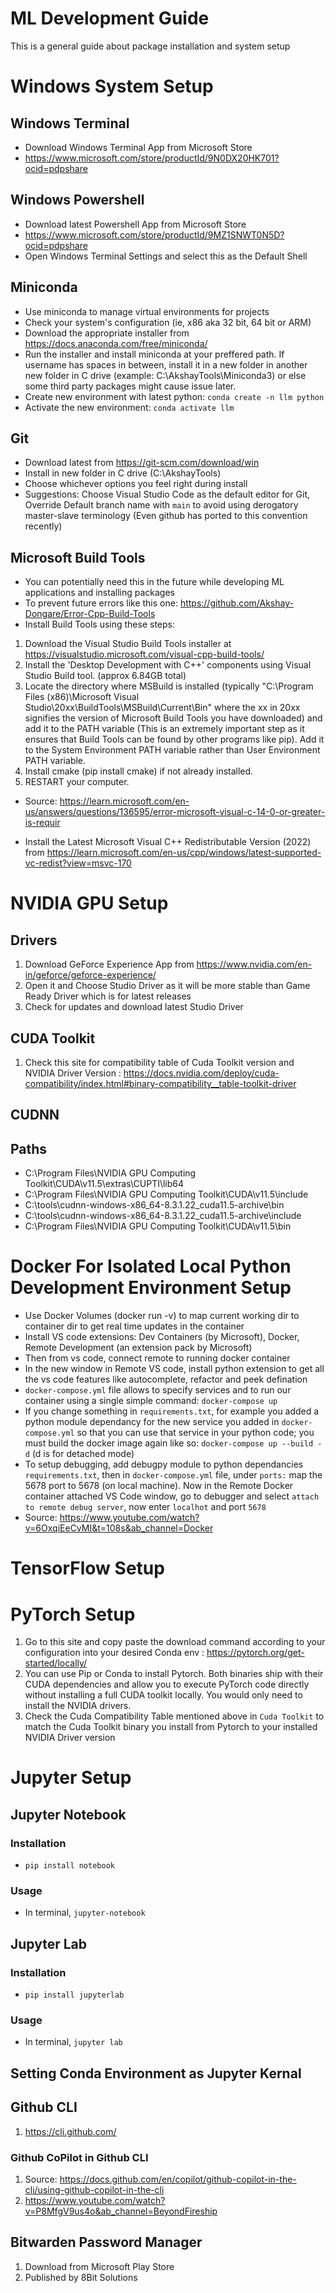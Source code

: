 # ML Development Guide
This is a general guide about package installation and system setup

# Windows System Setup
## Windows Terminal
* Download Windows Terminal App from Microsoft Store
* https://www.microsoft.com/store/productId/9N0DX20HK701?ocid=pdpshare
## Windows Powershell
* Download latest Powershell App from Microsoft Store
* https://www.microsoft.com/store/productId/9MZ1SNWT0N5D?ocid=pdpshare
* Open Windows Terminal Settings and select this as the Default Shell
## Miniconda
* Use miniconda to manage virtual environments for projects
* Check your system's configuration (ie, x86 aka 32 bit, 64 bit or ARM)
* Download the appropriate installer from https://docs.anaconda.com/free/miniconda/
* Run the installer and install miniconda at your preffered path. If username has spaces in between, install it in a new folder in another new folder in C drive (example: C:\AkshayTools\Miniconda3) or else some third party packages might cause issue later.
* Create new environment with latest python: `conda create -n llm python`
* Activate the new environment: `conda activate llm`
## Git
* Download latest from https://git-scm.com/download/win
* Install in new folder in C drive (C:\AkshayTools)
* Choose whichever options you feel right during install
* Suggestions: Choose Visual Studio Code as the default editor for Git, Override Default branch name with `main` to avoid using derogatory master-slave terminology (Even github has ported to this convention recently)
## Microsoft Build Tools
* You can potentially need this in the future while developing ML applications and installing packages
* To prevent future errors like this one: https://github.com/Akshay-Dongare/Error-Cpp-Build-Tools
* Install Build Tools using these steps:
1. Download the Visual Studio Build Tools installer at https://visualstudio.microsoft.com/visual-cpp-build-tools/ 
2. Install the 'Desktop Development with C++' components using Visual Studio Build tool. (approx 6.84GB total)
3. Locate the directory where MSBuild is installed (typically "C:\Program Files (x86)\Microsoft Visual Studio\20xx\BuildTools\MSBuild\Current\Bin" where the xx in 20xx signifies the version of Microsoft Build Tools you have downloaded) and add it to the PATH variable (This is an extremely important step as it ensures that Build Tools can be found by other programs like pip). Add it to the System Environment PATH variable rather than User Environment PATH variable.
4. Install cmake (pip install cmake) if not already installed.
5. RESTART your computer.
* Source: https://learn.microsoft.com/en-us/answers/questions/136595/error-microsoft-visual-c-14-0-or-greater-is-requir

* Install the Latest Microsoft Visual C++ Redistributable Version (2022) from https://learn.microsoft.com/en-us/cpp/windows/latest-supported-vc-redist?view=msvc-170

# NVIDIA GPU Setup
## Drivers
1. Download GeForce Experience App from https://www.nvidia.com/en-in/geforce/geforce-experience/
2. Open it and Choose Studio Driver as it will be more stable than Game Ready Driver which is for latest releases
3. Check for updates and download latest Studio Driver 
## CUDA Toolkit
1. Check this site for compatibility table of Cuda Toolkit version and NVIDIA Driver Version : https://docs.nvidia.com/deploy/cuda-compatibility/index.html#binary-compatibility__table-toolkit-driver
## CUDNN
## Paths
* C:\Program Files\NVIDIA GPU Computing Toolkit\CUDA\v11.5\extras\CUPTI\lib64
* C:\Program Files\NVIDIA GPU Computing Toolkit\CUDA\v11.5\include
* C:\tools\cudnn-windows-x86_64-8.3.1.22_cuda11.5-archive\bin
* C:\tools\cudnn-windows-x86_64-8.3.1.22_cuda11.5-archive\include
* C:\Program Files\NVIDIA GPU Computing Toolkit\CUDA\v11.5\bin

# Docker For Isolated Local Python Development Environment  Setup 
* Use Docker Volumes (docker run -v) to map current working dir to container dir to get real time updates in the container
* Install VS code extensions: Dev Containers (by Microsoft), Docker, Remote Development (an extension pack by Microsoft)
* Then from vs code, connect remote to running docker container
* In the new window in Remote VS code, install python extension to get all the vs code features like autocomplete, refactor and peek defination
* `docker-compose.yml` file allows to specify services and to run our container using a single simple command: `docker-compose up`
* If you change something in `requirements.txt`, for example you added a python module dependancy for the new service you added in `docker-compose.yml` so that you can use that service in your python code; you must build the docker image again like so: `docker-compose up --build -d` (d is for detached mode)
* To setup debugging, add debugpy module to python dependancies `requirements.txt`, then in `docker-compose.yml` file, under `ports:` map the 5678 port to 5678 (on local machine). Now in the Remote Docker container attached VS Code window, go to debugger and select `attach to remote debug server`, now enter `localhot` and port `5678`  
* Source: https://www.youtube.com/watch?v=6OxqiEeCvMI&t=108s&ab_channel=Docker

# TensorFlow Setup
# PyTorch Setup
1. Go to this site and copy paste the download command according to your configuration into your desired Conda env : https://pytorch.org/get-started/locally/
2. You can use Pip or Conda to install Pytorch. Both binaries ship with their CUDA dependencies and allow you to execute PyTorch code directly without installing a full CUDA toolkit locally. You would only need to install the NVIDIA drivers.
3. Check the Cuda Compatibility Table mentioned above in `Cuda Toolkit` to match the Cuda Toolkit binary you install from Pytorch to your installed NVIDIA Driver version
# Jupyter Setup
## Jupyter Notebook
### Installation
* `pip install notebook`
### Usage
* In terminal, `jupyter-notebook`
## Jupyter Lab
### Installation
* `pip install jupyterlab`
### Usage
* In terminal, `jupyter lab`

## Setting Conda Environment as Jupyter Kernal

## Github CLI
1. https://cli.github.com/
### Github CoPilot in Github CLI
1. Source: https://docs.github.com/en/copilot/github-copilot-in-the-cli/using-github-copilot-in-the-cli
2. https://www.youtube.com/watch?v=P8MfgV9us4o&ab_channel=BeyondFireship
## Bitwarden Password Manager
1. Download from Microsoft Play Store
2. Published by 8Bit Solutions
